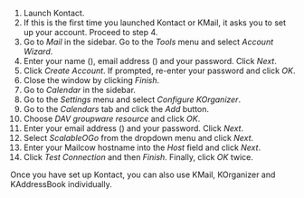 1. Launch Kontact.
2. If this is the first time you launched Kontact or KMail, it asks you to set up your account. Proceed to step 4.
3. Go to *Mail* in the sidebar. Go to the *Tools* menu and select *Account Wizard*.
4. Enter your name<span class="client_variables_available"> (<code><span class="client_var_name"></span></code>)</span>, email address<span class="client_variables_available"> (<code><span class="client_var_email"></span></code>)</span> and your password. Click *Next*.
5. Click *Create Account*. If prompted, re-enter your password and click *OK*.
6. Close the window by clicking *Finish*.
7. Go to *Calendar* in the sidebar.
8. Go to the *Settings* menu and select *Configure KOrganizer*.
9. Go to the *Calendars* tab and click the *Add* button.
10. Choose *DAV groupware resource* and click *OK*.
11. Enter your email address<span class="client_variables_available"> (<code><span class="client_var_email"></span></code>)</span> and your password. Click *Next*.
12. Select *ScalableOGo* from the dropdown menu and click *Next*.
13. Enter<span class="client_variables_available"> <code><span class="client_var_host"></span><span class="client_var_port"></span></code></span><span class="client_variables_unavailable"> your Mailcow hostname</span> into the *Host* field and click *Next*.
14. Click *Test Connection* and then *Finish*. Finally, click *OK* twice.

Once you have set up Kontact, you can also use KMail, KOrganizer and KAddressBook individually.
